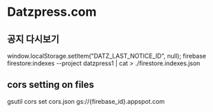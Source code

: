 # Datzpress.com

## 공지 다시보기

window.localStorage.setItem("DATZ_LAST_NOTICE_ID", null);
firebase firestore:indexes --project datzpress1 | cat > ./firestore.indexes.json

## cors setting on files

gsutil cors set cors.json gs://{firebase_id}.appspot.com

